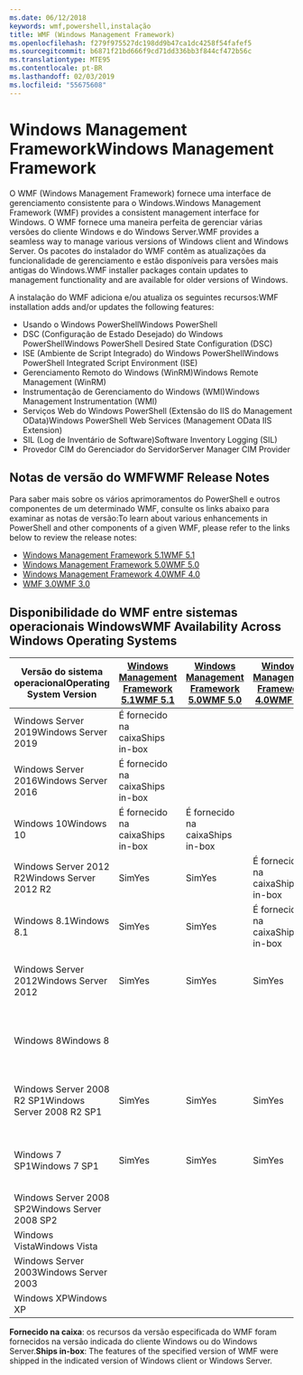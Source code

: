 ```yaml
---
ms.date: 06/12/2018
keywords: wmf,powershell,instalação
title: WMF (Windows Management Framework)
ms.openlocfilehash: f279f975527dc198dd9b47ca1dc4258f54fafef5
ms.sourcegitcommit: b6871f21bd666f9cd71dd336bb3f844cf472b56c
ms.translationtype: MTE95
ms.contentlocale: pt-BR
ms.lasthandoff: 02/03/2019
ms.locfileid: "55675608"
---
```

# <a name="windows-management-framework"></a><span data-ttu-id="6ec4e-103">Windows Management Framework</span><span class="sxs-lookup"><span data-stu-id="6ec4e-103">Windows Management Framework</span></span>

<span data-ttu-id="6ec4e-104">O WMF (Windows Management Framework) fornece uma interface de gerenciamento consistente para o Windows.</span><span class="sxs-lookup"><span data-stu-id="6ec4e-104">Windows Management Framework (WMF) provides a consistent management interface for Windows.</span></span> <span data-ttu-id="6ec4e-105">O WMF fornece uma maneira perfeita de gerenciar várias versões do cliente Windows e do Windows Server.</span><span class="sxs-lookup"><span data-stu-id="6ec4e-105">WMF provides a seamless way to manage various versions of Windows client and Windows Server.</span></span> <span data-ttu-id="6ec4e-106">Os pacotes do instalador do WMF contêm as atualizações da funcionalidade de gerenciamento e estão disponíveis para versões mais antigas do Windows.</span><span class="sxs-lookup"><span data-stu-id="6ec4e-106">WMF installer packages contain updates to management functionality and are available for older versions of Windows.</span></span>

<span data-ttu-id="6ec4e-107">A instalação do WMF adiciona e/ou atualiza os seguintes recursos:</span><span class="sxs-lookup"><span data-stu-id="6ec4e-107">WMF installation adds and/or updates the following features:</span></span>

- <span data-ttu-id="6ec4e-108">Usando o Windows PowerShell</span><span class="sxs-lookup"><span data-stu-id="6ec4e-108">Windows PowerShell</span></span>
- <span data-ttu-id="6ec4e-109">DSC (Configuração de Estado Desejado) do Windows PowerShell</span><span class="sxs-lookup"><span data-stu-id="6ec4e-109">Windows PowerShell Desired State Configuration (DSC)</span></span>
- <span data-ttu-id="6ec4e-110">ISE (Ambiente de Script Integrado) do Windows PowerShell</span><span class="sxs-lookup"><span data-stu-id="6ec4e-110">Windows PowerShell Integrated Script Environment (ISE)</span></span>
- <span data-ttu-id="6ec4e-111">Gerenciamento Remoto do Windows (WinRM)</span><span class="sxs-lookup"><span data-stu-id="6ec4e-111">Windows Remote Management (WinRM)</span></span>
- <span data-ttu-id="6ec4e-112">Instrumentação de Gerenciamento do Windows (WMI)</span><span class="sxs-lookup"><span data-stu-id="6ec4e-112">Windows Management Instrumentation (WMI)</span></span>
- <span data-ttu-id="6ec4e-113">Serviços Web do Windows PowerShell (Extensão do IIS do Management OData)</span><span class="sxs-lookup"><span data-stu-id="6ec4e-113">Windows PowerShell Web Services (Management OData IIS Extension)</span></span>
- <span data-ttu-id="6ec4e-114">SIL (Log de Inventário de Software)</span><span class="sxs-lookup"><span data-stu-id="6ec4e-114">Software Inventory Logging (SIL)</span></span>
- <span data-ttu-id="6ec4e-115">Provedor CIM do Gerenciador do Servidor</span><span class="sxs-lookup"><span data-stu-id="6ec4e-115">Server Manager CIM Provider</span></span>

## <a name="wmf-release-notes"></a><span data-ttu-id="6ec4e-116">Notas de versão do WMF</span><span class="sxs-lookup"><span data-stu-id="6ec4e-116">WMF Release Notes</span></span>

<span data-ttu-id="6ec4e-117">Para saber mais sobre os vários aprimoramentos do PowerShell e outros componentes de um determinado WMF, consulte os links abaixo para examinar as notas de versão:</span><span class="sxs-lookup"><span data-stu-id="6ec4e-117">To learn about various enhancements in PowerShell and other components of a given WMF, please refer to the links below to review the release notes:</span></span>

- [<span data-ttu-id="6ec4e-118">Windows Management Framework 5.1</span><span class="sxs-lookup"><span data-stu-id="6ec4e-118">WMF 5.1</span></span>](5.1/release-notes.md)
- [<span data-ttu-id="6ec4e-119">Windows Management Framework 5.0</span><span class="sxs-lookup"><span data-stu-id="6ec4e-119">WMF 5.0</span></span>](5.0/releasenotes.md)
- [<span data-ttu-id="6ec4e-120">Windows Management Framework 4.0</span><span class="sxs-lookup"><span data-stu-id="6ec4e-120">WMF 4.0</span></span>](https://download.microsoft.com/download/3/D/6/3D61D262-8549-4769-A660-230B67E15B25/Windows%20Management%20Framework%204%200%20Release%20Notes.docx)
- [<span data-ttu-id="6ec4e-121">WMF 3.0</span><span class="sxs-lookup"><span data-stu-id="6ec4e-121">WMF 3.0</span></span>](https://download.microsoft.com/download/E/7/6/E76850B8-DA6E-4FF5-8CCE-A24FC513FD16/WMF%203%20Release%20Notes.docx)

## <a name="wmf-availability-across-windows-operating-systems"></a><span data-ttu-id="6ec4e-122">Disponibilidade do WMF entre sistemas operacionais Windows</span><span class="sxs-lookup"><span data-stu-id="6ec4e-122">WMF Availability Across Windows Operating Systems</span></span>

|<span data-ttu-id="6ec4e-123">Versão do sistema operacional</span><span class="sxs-lookup"><span data-stu-id="6ec4e-123">Operating System Version</span></span>  |<span data-ttu-id="6ec4e-124">[Windows Management Framework 5.1][]</span><span class="sxs-lookup"><span data-stu-id="6ec4e-124">[WMF 5.1][]</span></span> |<span data-ttu-id="6ec4e-125">[Windows Management Framework 5.0][]</span><span class="sxs-lookup"><span data-stu-id="6ec4e-125">[WMF 5.0][]</span></span> |<span data-ttu-id="6ec4e-126">[Windows Management Framework 4.0][]</span><span class="sxs-lookup"><span data-stu-id="6ec4e-126">[WMF 4.0][]</span></span> |<span data-ttu-id="6ec4e-127">[WMF 3.0][]</span><span class="sxs-lookup"><span data-stu-id="6ec4e-127">[WMF 3.0][]</span></span>  |<span data-ttu-id="6ec4e-128">[WMF 2.0][]</span><span class="sxs-lookup"><span data-stu-id="6ec4e-128">[WMF 2.0][]</span></span> |
|--------------------------|------------|------------|------------|-------------|------------|
|<span data-ttu-id="6ec4e-129">Windows Server 2019</span><span class="sxs-lookup"><span data-stu-id="6ec4e-129">Windows Server 2019</span></span>       |<span data-ttu-id="6ec4e-130">É fornecido na caixa</span><span class="sxs-lookup"><span data-stu-id="6ec4e-130">Ships in-box</span></span>|            |            |             |            |
|<span data-ttu-id="6ec4e-131">Windows Server 2016</span><span class="sxs-lookup"><span data-stu-id="6ec4e-131">Windows Server 2016</span></span>       |<span data-ttu-id="6ec4e-132">É fornecido na caixa</span><span class="sxs-lookup"><span data-stu-id="6ec4e-132">Ships in-box</span></span>|            |            |             |            |
|<span data-ttu-id="6ec4e-133">Windows 10</span><span class="sxs-lookup"><span data-stu-id="6ec4e-133">Windows 10</span></span>                |<span data-ttu-id="6ec4e-134">É fornecido na caixa</span><span class="sxs-lookup"><span data-stu-id="6ec4e-134">Ships in-box</span></span>|<span data-ttu-id="6ec4e-135">É fornecido na caixa</span><span class="sxs-lookup"><span data-stu-id="6ec4e-135">Ships in-box</span></span>|            |             |            |
|<span data-ttu-id="6ec4e-136">Windows Server 2012 R2</span><span class="sxs-lookup"><span data-stu-id="6ec4e-136">Windows Server 2012 R2</span></span>    |<span data-ttu-id="6ec4e-137">Sim</span><span class="sxs-lookup"><span data-stu-id="6ec4e-137">Yes</span></span>         |<span data-ttu-id="6ec4e-138">Sim</span><span class="sxs-lookup"><span data-stu-id="6ec4e-138">Yes</span></span>         |<span data-ttu-id="6ec4e-139">É fornecido na caixa</span><span class="sxs-lookup"><span data-stu-id="6ec4e-139">Ships in-box</span></span>|             |            |
|<span data-ttu-id="6ec4e-140">Windows 8.1</span><span class="sxs-lookup"><span data-stu-id="6ec4e-140">Windows 8.1</span></span>               |<span data-ttu-id="6ec4e-141">Sim</span><span class="sxs-lookup"><span data-stu-id="6ec4e-141">Yes</span></span>         |<span data-ttu-id="6ec4e-142">Sim</span><span class="sxs-lookup"><span data-stu-id="6ec4e-142">Yes</span></span>         |<span data-ttu-id="6ec4e-143">É fornecido na caixa</span><span class="sxs-lookup"><span data-stu-id="6ec4e-143">Ships in-box</span></span>|             |            |
|<span data-ttu-id="6ec4e-144">Windows Server 2012</span><span class="sxs-lookup"><span data-stu-id="6ec4e-144">Windows Server 2012</span></span>       |<span data-ttu-id="6ec4e-145">Sim</span><span class="sxs-lookup"><span data-stu-id="6ec4e-145">Yes</span></span>         |<span data-ttu-id="6ec4e-146">Sim</span><span class="sxs-lookup"><span data-stu-id="6ec4e-146">Yes</span></span>         |<span data-ttu-id="6ec4e-147">Sim</span><span class="sxs-lookup"><span data-stu-id="6ec4e-147">Yes</span></span>         |<span data-ttu-id="6ec4e-148">É fornecido na caixa</span><span class="sxs-lookup"><span data-stu-id="6ec4e-148">Ships in-box</span></span> |            |
|<span data-ttu-id="6ec4e-149">Windows 8</span><span class="sxs-lookup"><span data-stu-id="6ec4e-149">Windows 8</span></span>                 |            |            |            |<span data-ttu-id="6ec4e-150">É fornecido na caixa</span><span class="sxs-lookup"><span data-stu-id="6ec4e-150">Ships in-box</span></span> |            |
|<span data-ttu-id="6ec4e-151">Windows Server 2008 R2 SP1</span><span class="sxs-lookup"><span data-stu-id="6ec4e-151">Windows Server 2008 R2 SP1</span></span>|<span data-ttu-id="6ec4e-152">Sim</span><span class="sxs-lookup"><span data-stu-id="6ec4e-152">Yes</span></span>         |<span data-ttu-id="6ec4e-153">Sim</span><span class="sxs-lookup"><span data-stu-id="6ec4e-153">Yes</span></span>         |<span data-ttu-id="6ec4e-154">Sim</span><span class="sxs-lookup"><span data-stu-id="6ec4e-154">Yes</span></span>         |<span data-ttu-id="6ec4e-155">Sim</span><span class="sxs-lookup"><span data-stu-id="6ec4e-155">Yes</span></span>          |<span data-ttu-id="6ec4e-156">É fornecido na caixa</span><span class="sxs-lookup"><span data-stu-id="6ec4e-156">Ships in-box</span></span>|
|<span data-ttu-id="6ec4e-157">Windows 7 SP1</span><span class="sxs-lookup"><span data-stu-id="6ec4e-157">Windows 7 SP1</span></span>             |<span data-ttu-id="6ec4e-158">Sim</span><span class="sxs-lookup"><span data-stu-id="6ec4e-158">Yes</span></span>         |<span data-ttu-id="6ec4e-159">Sim</span><span class="sxs-lookup"><span data-stu-id="6ec4e-159">Yes</span></span>         |<span data-ttu-id="6ec4e-160">Sim</span><span class="sxs-lookup"><span data-stu-id="6ec4e-160">Yes</span></span>         |<span data-ttu-id="6ec4e-161">Sim</span><span class="sxs-lookup"><span data-stu-id="6ec4e-161">Yes</span></span>          |<span data-ttu-id="6ec4e-162">É fornecido na caixa</span><span class="sxs-lookup"><span data-stu-id="6ec4e-162">Ships in-box</span></span>|
|<span data-ttu-id="6ec4e-163">Windows Server 2008 SP2</span><span class="sxs-lookup"><span data-stu-id="6ec4e-163">Windows Server 2008 SP2</span></span>   |            |            |            |<span data-ttu-id="6ec4e-164">Sim</span><span class="sxs-lookup"><span data-stu-id="6ec4e-164">Yes</span></span>          |<span data-ttu-id="6ec4e-165">Sim</span><span class="sxs-lookup"><span data-stu-id="6ec4e-165">Yes</span></span>         |
|<span data-ttu-id="6ec4e-166">Windows Vista</span><span class="sxs-lookup"><span data-stu-id="6ec4e-166">Windows Vista</span></span>             |            |            |            |             |<span data-ttu-id="6ec4e-167">Sim</span><span class="sxs-lookup"><span data-stu-id="6ec4e-167">Yes</span></span>         |
|<span data-ttu-id="6ec4e-168">Windows Server 2003</span><span class="sxs-lookup"><span data-stu-id="6ec4e-168">Windows Server 2003</span></span>       |            |            |            |             |<span data-ttu-id="6ec4e-169">Sim</span><span class="sxs-lookup"><span data-stu-id="6ec4e-169">Yes</span></span>         |
|<span data-ttu-id="6ec4e-170">Windows XP</span><span class="sxs-lookup"><span data-stu-id="6ec4e-170">Windows XP</span></span>                |            |            |            |<span data-ttu-id="6ec4e-171">Sim</span><span class="sxs-lookup"><span data-stu-id="6ec4e-171">Yes</span></span>          |            |

<span data-ttu-id="6ec4e-172">**Fornecido na caixa**: os recursos da versão especificada do WMF foram fornecidos na versão indicada do cliente Windows ou do Windows Server.</span><span class="sxs-lookup"><span data-stu-id="6ec4e-172">**Ships in-box**: The features of the specified version of WMF were shipped in the indicated version of Windows client or Windows Server.</span></span>

[Windows Management Framework 5.1]: https://aka.ms/wmf51download
[WMF 5.1]: https://aka.ms/wmf51download
[Windows Management Framework 5.0]: https://aka.ms/wmf5download
[WMF 5.0]: https://aka.ms/wmf5download
[Windows Management Framework 4.0]: https://aka.ms/wmf4download
[WMF 4.0]: https://aka.ms/wmf4download
[WMF 3.0]: https://aka.ms/wmf3download
[WMF 2.0]: https://aka.ms/wmf2download
